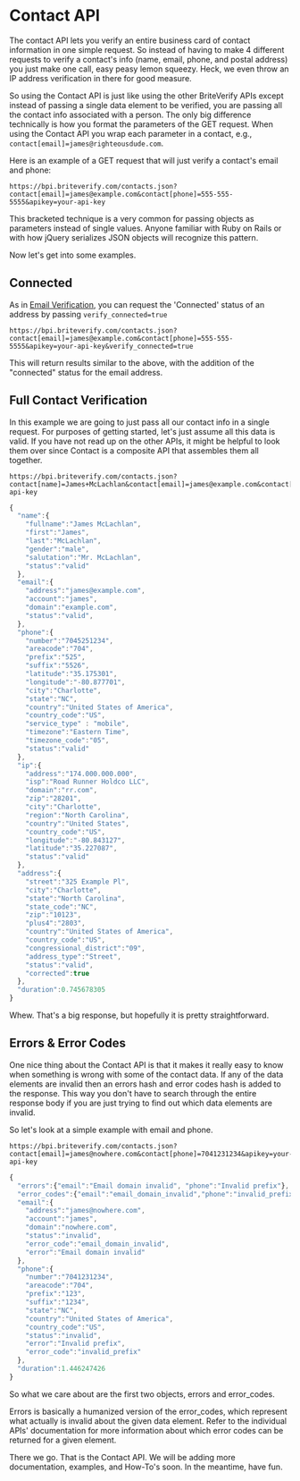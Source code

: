 Contact API
===========

The contact API lets you verify an entire business card of contact information in one simple request. So instead of having to make 4 different requests to verify a contact's info (name, email, phone, and postal address) you just make one call, easy peasy lemon squeezy. Heck, we even throw an IP address verification in there for good measure.

So using the Contact API is just like using the other BriteVerify APIs except instead of passing a single data element to be verified, you are passing all the contact info associated with a person. The only big difference technically is how you format the parameters of the GET request. When using the Contact API you wrap each parameter in a contact, e.g., ```contact[email]=james@righteousdude.com```.

Here is an example of a GET request that will just verify a contact's email and phone:

```
https://bpi.briteverify.com/contacts.json?contact[email]=james@example.com&contact[phone]=555-555-5555&apikey=your-api-key
```

This bracketed technique is a very common for passing objects as parameters instead of single values. Anyone familiar with Ruby on Rails or with how jQuery serializes JSON objects will recognize this pattern.

Now let's get into some examples.

Connected
---------

As in [Email Verification](https://github.com/BriteVerify/BriteCode/blob/master/email.md#connected), you can request the 'Connected' status of an address by passing ```verify_connected=true```

```
https://bpi.briteverify.com/contacts.json?contact[email]=james@example.com&contact[phone]=555-555-5555&apikey=your-api-key&verify_connected=true
```

This will return results similar to the above, with the addition of the "connected" status for the email address.

Full Contact Verification
-------------------------

In this example we are going to just pass all our contact info in a single request. For purposes of getting started, let's just assume all this data is valid. If you have not read up on the other APIs, it might be helpful to look them over since Contact is a composite API that assembles them all together. 

```
https://bpi.briteverify.com/contacts.json?contact[name]=James+McLachlan&contact[email]=james@example.com&contact[phone]=7045251234&contact[ip]=174.000.000.000&contact[street]=325+Example+Pl&contact[zip]=101223&apikey=your-api-key
```

```JavaScript
{
  "name":{
    "fullname":"James McLachlan",
    "first":"James",
    "last":"McLachlan",
    "gender":"male",
    "salutation":"Mr. McLachlan",
    "status":"valid"
  },
  "email":{
    "address":"james@example.com",
    "account":"james",
    "domain":"example.com",
    "status":"valid",
  },
  "phone":{
    "number":"7045251234",
    "areacode":"704",
    "prefix":"525",
    "suffix":"5526",
    "latitude":"35.175301",
    "longitude":"-80.877701",
    "city":"Charlotte",
    "state":"NC",
    "country":"United States of America",
    "country_code":"US",
    "service_type" : "mobile",
    "timezone":"Eastern Time",
    "timezone_code":"05",
    "status":"valid"
  },
  "ip":{
    "address":"174.000.000.000",
    "isp":"Road Runner Holdco LLC",
    "domain":"rr.com",
    "zip":"28201",
    "city":"Charlotte",
    "region":"North Carolina",
    "country":"United States",
    "country_code":"US",
    "longitude":"-80.843127",
    "latitude":"35.227087",
    "status":"valid"
  },
  "address":{
    "street":"325 Example Pl",
    "city":"Charlotte",
    "state":"North Carolina",
    "state_code":"NC",
    "zip":"10123",
    "plus4":"2803",
    "country":"United States of America",
    "country_code":"US",
    "congressional_district":"09",
    "address_type":"Street",
    "status":"valid",
    "corrected":true
  },
  "duration":0.745678305
}
```

Whew. That's a big response, but hopefully it is pretty straightforward.

Errors & Error Codes
--------------------

One nice thing about the Contact API is that it makes it really easy to know when something is wrong with some of the contact data. If any of the data elements are invalid then an errors hash and error codes hash is added to the response. This way you don't have to search through the entire response body if you are just trying to find out which data elements are invalid.

So let's look at a simple example with email and phone.

```text
https://bpi.briteverify.com/contacts.json?contact[email]=james@nowhere.com&contact[phone]=7041231234&apikey=your-api-key
```

```JavaScript
{
  "errors":{"email":"Email domain invalid", "phone":"Invalid prefix"},
  "error_codes":{"email":"email_domain_invalid","phone":"invalid_prefix"},
  "email":{
    "address":"james@nowhere.com",
    "account":"james",
    "domain":"nowhere.com",
    "status":"invalid",
    "error_code":"email_domain_invalid",
    "error":"Email domain invalid"
  },
  "phone":{
    "number":"7041231234",
    "areacode":"704",
    "prefix":"123",
    "suffix":"1234",
    "state":"NC",
    "country":"United States of America",
    "country_code":"US",
    "status":"invalid",
    "error":"Invalid prefix",
    "error_code":"invalid_prefix"
  },
  "duration":1.446247426
}
```

So what we care about are the first two objects, errors and error_codes. 

Errors is basically a humanized version of the error_codes, which represent what actually is invalid about the given data element. Refer to the individual APIs' documentation for more information about which error codes can be returned for a given element.

There we go. That is the Contact API. We will be adding more documentation, examples, and How-To's soon. In the meantime, have fun.

 
